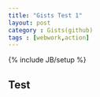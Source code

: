 ```yaml
---
title: "Gists Test 1"
layout: post
category : Gists(github)
tags : [webwork,action]
---
```

{% include JB/setup %}

Test
----
